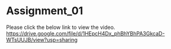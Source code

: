 # Assignment_01
Please click the below link to view the video.
https://drive.google.com/file/d/1HEpcH4Dx_phBhYBhPA3GkcaD-WTsUUJB/view?usp=sharing
